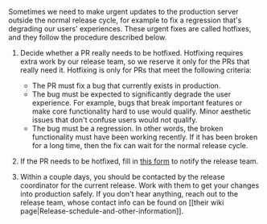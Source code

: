 Sometimes we need to make urgent updates to the production server outside the normal release cycle, for example to fix a regression that's degrading our users' experiences. These urgent fixes are called hotfixes, and they follow the procedure described below.

1. Decide whether a PR really needs to be hotfixed. Hotfixing requires extra work by our release team, so we reserve it only for the PRs that really need it. Hotfixing is only for PRs that meet the following criteria:

   * The PR must fix a bug that currently exists in production.
   * The bug must be expected to significantly degrade the user experience. For example, bugs that break important features or make core functionality hard to use would qualify. Minor aesthetic issues that don't confuse users would not qualify.
   * The bug must be a regression. In other words, the broken functionality must have been working recently. If it has been broken for a long time, then the fix can wait for the normal release cycle.

2. If the PR needs to be hotfixed, fill in [this form](https://forms.gle/4CRqXovA3xS27rDLA) to notify the release team.

3. Within a couple days, you should be contacted by the release coordinator for the current release. Work with them to get your changes into production safely. If you don't hear anything, reach out to the release team, whose contact info can be found on [[their wiki page|Release-schedule-and-other-information]].
